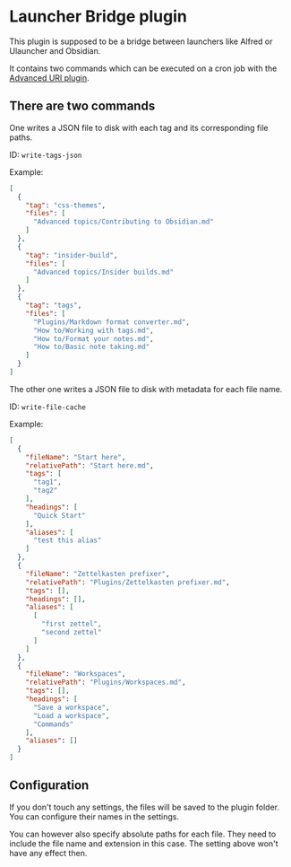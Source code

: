 # Launcher Bridge plugin

This plugin is supposed to be a bridge between launchers like Alfred or Ulauncher and Obsidian.

It contains two commands which can be executed on a cron job with the [Advanced URI plugin](https://github.com/Vinzent03/obsidian-advanced-uri).

## There are two commands

One writes a JSON file to disk with each tag and its corresponding file paths.

ID: `write-tags-json`

Example:

```json
[
  {
    "tag": "css-themes",
    "files": [
      "Advanced topics/Contributing to Obsidian.md"
    ]
  },
  {
    "tag": "insider-build",
    "files": [
      "Advanced topics/Insider builds.md"
    ]
  },
  {
    "tag": "tags",
    "files": [
      "Plugins/Markdown format converter.md",
      "How to/Working with tags.md",
      "How to/Format your notes.md",
      "How to/Basic note taking.md"
    ]
  }
]
```


The other one writes a JSON file to disk with metadata for each file name.

ID: `write-file-cache`

Example:

```json
[
  {
    "fileName": "Start here",
    "relativePath": "Start here.md",
    "tags": [
      "tag1",
      "tag2"
    ],
    "headings": [
      "Quick Start"
    ],
    "aliases": [
      "test this alias"
    ]
  },
  {
    "fileName": "Zettelkasten prefixer",
    "relativePath": "Plugins/Zettelkasten prefixer.md",
    "tags": [],
    "headings": [],
    "aliases": [
      [
        "first zettel",
        "second zettel"
      ]
    ]
  },
  {
    "fileName": "Workspaces",
    "relativePath": "Plugins/Workspaces.md",
    "tags": [],
    "headings": [
      "Save a workspace",
      "Load a workspace",
      "Commands"
    ],
    "aliases": []
  }
]
```

## Configuration

If you don't touch any settings, the files will be saved to the plugin folder. You can configure their names in the settings.

You can however also specify absolute paths for each file. They need to include the file name and extension in this case. The setting above won't have any effect then.
